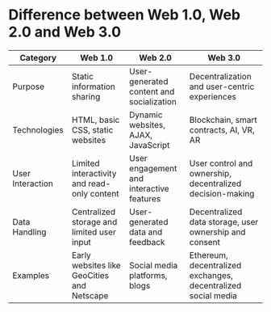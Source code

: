 # Difference between Web 1.0, Web 2.0 and Web 3.0
| Category        | Web 1.0                                    | Web 2.0                                  | Web 3.0                                                       |
|-----------------|--------------------------------------------|------------------------------------------|---------------------------------------------------------------|
| Purpose         | Static information sharing                 | User-generated content and socialization | Decentralization and user-centric experiences                  |
| Technologies    | HTML, basic CSS, static websites           | Dynamic websites, AJAX, JavaScript       | Blockchain, smart contracts, AI, VR, AR                       |
| User Interaction| Limited interactivity and read-only content| User engagement and interactive features | User control and ownership, decentralized decision-making     |
| Data Handling   | Centralized storage and limited user input | User-generated data and feedback         | Decentralized data storage, user ownership and consent        |
| Examples        | Early websites like GeoCities and Netscape | Social media platforms, blogs            | Ethereum, decentralized exchanges, decentralized social media|
